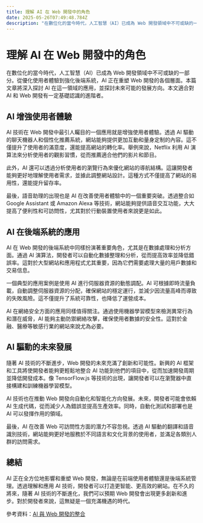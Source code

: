 ```yaml
---
title: 理解 AI 在 Web 開發中的角色
date: 2025-05-26T07:49:48.784Z
description: "在數位化的當今時代，人工智慧（AI）已成為 Web 開發領域中不可或缺的一部分。從優化使用者體驗到強化後端系統，AI 正在重塑 Web 開發的各個層面。本篇文章將深入探討 AI 在這一領域的應用，並探討未來可能的發展方向。本文適合對 AI 和 Web 開發有一定基礎認識的進階者。"
---
```


# 理解 AI 在 Web 開發中的角色

在數位化的當今時代，人工智慧（AI）已成為 Web 開發領域中不可或缺的一部分。從優化使用者體驗到強化後端系統，AI 正在重塑 Web 開發的各個層面。本篇文章將深入探討 AI 在這一領域的應用，並探討未來可能的發展方向。本文適合對 AI 和 Web 開發有一定基礎認識的進階者。

## AI 增強使用者體驗

AI 技術在 Web 開發中最引人矚目的一個應用就是增強使用者體驗。透過 AI 驅動的聊天機器人和個性化推薦系統，網站能夠提供更加互動和量身定制的內容。這不僅提升了使用者的滿意度，還能提高網站的轉化率。舉例來說，Netflix 利用 AI 演算法來分析使用者的觀影習慣，從而推薦適合他們的影片和節目。

此外，AI 還可以透過分析使用者的瀏覽行為來優化網站的導航結構。這讓開發者能夠更好地理解使用者需求，並據此調整網站設計。這種方式不僅提高了網站的易用性，還能提升留存率。

最後，語音助理的出現也是 AI 在改善使用者體驗中的一個重要突破。透過整合如 Google Assistant 或 Amazon Alexa 等技術，網站能夠提供語音交互功能，大大提高了便利性和可訪問性，尤其對於行動裝置使用者來說更是如此。

## AI 在後端系統的應用

AI 在 Web 開發的後端系統中同樣扮演著重要角色，尤其是在數據處理和分析方面。通過 AI 演算法，開發者可以自動化數據整理和分析，從而提高效率並降低錯誤率。這對於大型網站和應用程式尤其重要，因為它們需要處理大量的用戶數據和交易信息。

一個典型的應用案例是使用 AI 進行伺服器資源的動態調配。AI 可根據即時流量負載，自動調整伺服器資源的分配，確保網站的穩定運行，並減少因流量高峰而導致的失敗風險。這不僅提升了系統可靠性，也降低了運營成本。

AI 在網絡安全方面的應用同樣值得關注。通過使用機器學習模型來檢測異常行為和潛在威脅，AI 能夠主動防禦網絡攻擊，確保使用者數據的安全性。這對於金融、醫療等敏感行業的網站來說尤為必要。

## AI 驅動的未來發展

隨著 AI 技術的不斷進步，Web 開發的未來充滿了創新和可能性。新興的 AI 框架和工具將使開發者能夠更輕鬆地整合 AI 功能到他們的項目中，從而加速開發周期並降低開發成本。像 TensorFlow.js 等技術的出現，讓開發者可以在瀏覽器中直接構建和訓練機器學習模型。

AI 技術也在推動 Web 開發向自動化和智能化方向發展。未來，開發者可能會依賴 AI 生成代碼，從而減少人為錯誤並提高生產效率。同時，自動化測試和部署也是 AI 可以發揮作用的領域。

最後，AI 在改善 Web 可訪問性方面的潛力不容忽視。透過 AI 驅動的翻譯和語音識別技術，網站能夠更好地服務於不同語言和文化背景的使用者，並滿足各類別人群的訪問需求。

## 總結

AI 正在全方位地影響和重塑 Web 開發，無論是在前端使用者體驗還是後端系統管理。透過理解和應用 AI 技術，開發者可以打造更智能、更高效的網站。在不久的將來，隨著 AI 技術的不斷進化，我們可以預期 Web 開發會出現更多創新和進步。對於開發者來說，這無疑是一個充滿機遇的時代。

參考資料：[AI 與 Web 開發的整合](https://example.com)